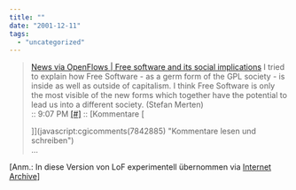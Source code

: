 ```yaml
---
title: ""
date: "2001-12-11"
tags: 
  - "uncategorized"
---
```


> [](http://web.archive.org/web/20011214071502/http://www.vector5.de/lostandfound.html)[News via OpenFlows | Free software and its social implications](http://web.archive.org/web/20011214071502/http://news.openflows.org/article.pl?sid=01/12/08/0538232&mode=thread) I tried to explain how Free Software - as a germ form of the GPL society - is inside as well as outside of capitalism. I think Free Software is only the most visible of the new forms which together have the potential to lead us into a different society. (Stefan Merten)  
> :: 9:07 PM [\[#\]](http://web.archive.org/web/20011214071502/http://www.vector5.de/archive_heinz/2001_12_09_oldlogs.html#7842885 "Archivadresse, um zu diesem Beitrag zu linken") :: [Kommentare \[
> 
> <script type="text/javascript" src="http://web.archive.org/web/20011214071502js_/http://www.vector5.de/cgi-bin/cgicomments.cgi?showcount=1&amp;amp;amp;amp;amp;amp;amp;amp;amp;amp;amp;amp;amp;amp;amp;amp;amp;amp;amp;amp;amp;amp;amp;amp;amp;amp;amp;amp;blog_id=7842885"></script>
> 
> \]](javascript:cgicomments(7842885) "Kommentare lesen und schreiben")  
> ...

\[Anm.: In diese Version von LoF experimentell übernommen via [Internet Archive](http://www.archive.org/index.php "Internet Archive")\]

